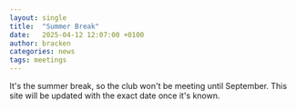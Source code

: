 ```yaml
---
layout: single
title:  "Summer Break"
date:   2025-04-12 12:07:00 +0100
author: bracken
categories: news
tags: meetings
---
```

It's the summer break, so the club won't be meeting until September. This site
will be updated with the exact date once it's known.
